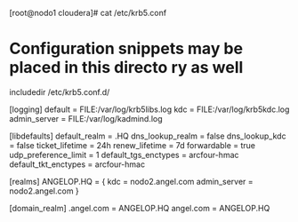 
[root@nodo1 cloudera]# cat /etc/krb5.conf
# Configuration snippets may be placed in this directo                                                                                                                  ry as well
includedir /etc/krb5.conf.d/

[logging]
 default = FILE:/var/log/krb5libs.log
 kdc = FILE:/var/log/krb5kdc.log
 admin_server = FILE:/var/log/kadmind.log

[libdefaults]
 default_realm = .HQ
 dns_lookup_realm = false
 dns_lookup_kdc = false
 ticket_lifetime = 24h
 renew_lifetime = 7d
 forwardable = true
 udp_preference_limit = 1
 default_tgs_enctypes = arcfour-hmac
 default_tkt_enctypes = arcfour-hmac

[realms]
  ANGELOP.HQ = {
  kdc = nodo2.angel.com
  admin_server = nodo2.angel.com
 }

[domain_realm]
   .angel.com = ANGELOP.HQ
   angel.com = ANGELOP.HQ

